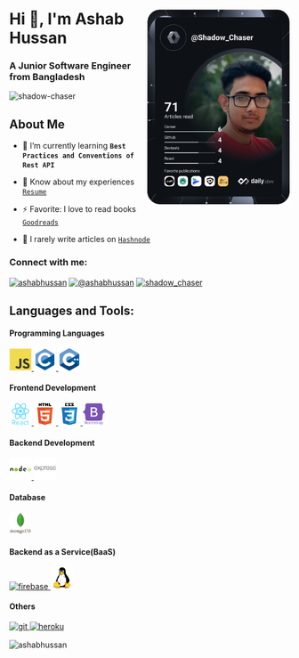 <div align="left">
  <a href="https://app.daily.dev/Shadow_Chaser" target="_blank">
    <img
      width="256"
      align="right"
      src="https://raw.githubusercontent.com/Shadow-Chaser/Shadow-Chaser/main/devcard.svg"
    />
  </a>
<h1>Hi 👋, I'm Ashab Hussan</h1>
<h3>A Junior Software Engineer from Bangladesh</h3>
  
</div>

<p align="left"> <img src="https://komarev.com/ghpvc/?username=shadow-chaser&label=Profile%20views&color=0e75b6&style=flat" alt="shadow-chaser" /> </p>

<h2> About Me </h2>

- 🌱 I’m currently learning **`Best Practices and Conventions of Rest API`**

- 🧾 Know about my experiences [`Resume`](https://drive.google.com/file/d/1tAIPp68onvDwA-SlOWDWU6xY_liz-2mx/view)

- ⚡ Favorite: I love to read books [`Goodreads`](https://www.goodreads.com/ashabhussan)

<!---
- 🟢 Currently I'm reading [`Rich Dad Poor Dad`](https://www.goodreads.com/book/show/69571.Rich_Dad_Poor_Dad) by Robert T. Kiyosaki
-->

- 📝 I rarely write articles on [`Hashnode`](https://ashabhussan.hashnode.dev)

<h3 align="left">Connect with me:</h3>  
<p align="left">  
<a href="https://linkedin.com/in/ashabhussan" target="_blank" ><img align="center" src="https://raw.githubusercontent.com/rahuldkjain/github-profile-readme-generator/master/src/images/icons/Social/linked-in-alt.svg" alt="ashabhussan" height="30" width="40"  /></a>  
<a href="https://hashnode.com/@ashabhussan" target="_blank"><img align="center" src="https://raw.githubusercontent.com/rahuldkjain/github-profile-readme-generator/master/src/images/icons/Social/hashnode.svg" alt="@ashabhussan" height="30" width="40" /></a>  
<a href="https://www.leetcode.com/shadow_chaser" target="_blank"><img align="center" src="https://raw.githubusercontent.com/rahuldkjain/github-profile-readme-generator/master/src/images/icons/Social/leet-code.svg" alt="shadow_chaser" height="30" width="40" /></a>  
</p>

<h2 align="left">Languages and Tools:</h2>


<h4 align="left">Programming Languages</h4>
<p align="left">
 <a href="https://developer.mozilla.org/en-US/docs/Web/JavaScript" target="_blank"> <img src="https://raw.githubusercontent.com/devicons/devicon/master/icons/javascript/javascript-original.svg" alt="javascript" width="40" height="40"/> </a>
<a href="https://www.cprogramming.com/" target="_blank"> <img src="https://raw.githubusercontent.com/devicons/devicon/master/icons/c/c-original.svg" alt="c" width="40" height="40"/> </a>
<a href="https://www.w3schools.com/cpp/" target="_blank"> <img src="https://raw.githubusercontent.com/devicons/devicon/master/icons/cplusplus/cplusplus-original.svg" alt="cplusplus" width="40" height="40"/> </a>
</p>

<h4 align="left">Frontend Development</h4>
<p align="left">
 <a href="https://reactjs.org/" target="_blank"> <img src="https://raw.githubusercontent.com/devicons/devicon/master/icons/react/react-original-wordmark.svg" alt="react" width="40" height="40"/> </a>
<a href="https://www.w3.org/html/" target="_blank"> <img src="https://raw.githubusercontent.com/devicons/devicon/master/icons/html5/html5-original-wordmark.svg" alt="html5" width="40" height="40"/> </a>
<a href="https://www.w3schools.com/css/" target="_blank"> <img src="https://raw.githubusercontent.com/devicons/devicon/master/icons/css3/css3-original-wordmark.svg" alt="css3" width="40" height="40"/> </a>
<a href="https://getbootstrap.com" target="_blank"> <img src="https://raw.githubusercontent.com/devicons/devicon/master/icons/bootstrap/bootstrap-plain-wordmark.svg" alt="bootstrap" width="40" height="40"/> </a> 
</p align="left">

<h4 align="left">Backend Development</h4>
<p align="left">
<a href="https://nodejs.org" target="_blank"> <img src="https://raw.githubusercontent.com/devicons/devicon/master/icons/nodejs/nodejs-original-wordmark.svg" alt="nodejs" width="40" height="40"/> </a>
<a href="https://expressjs.com" target="_blank"> <img src="https://raw.githubusercontent.com/devicons/devicon/master/icons/express/express-original-wordmark.svg" alt="express" width="40" height="40"/> </a>
</p>

<h4 align="left">Database</h4>
<p align="left">
 <a href="https://www.mongodb.com/" target="_blank"> <img src="https://raw.githubusercontent.com/devicons/devicon/master/icons/mongodb/mongodb-original-wordmark.svg" alt="mongodb" width="40" height="40"/> </a> 
</p>

<h4 align="left">Backend as a Service(BaaS)</h4>
<p align="left">
<a href="https://firebase.google.com/" target="_blank"> <img src="https://www.vectorlogo.zone/logos/firebase/firebase-icon.svg" alt="firebase" width="40" height="40"/>
<a href="https://www.linux.org/" target="_blank"> <img src="https://raw.githubusercontent.com/devicons/devicon/master/icons/linux/linux-original.svg" alt="linux" width="40" height="40"/> </a>
</p>

<h4 align="left">Others</h4>
<p align="left">   
<a href="https://git-scm.com/" target="_blank" rel="noreferrer"> <img src="https://www.vectorlogo.zone/logos/git-scm/git-scm-icon.svg" alt="git" width="40" height="40"/>
<a href="https://heroku.com" target="_blank"> <img src="https://www.vectorlogo.zone/logos/heroku/heroku-icon.svg" alt="heroku" width="40" height="40"/> </a>   
</p>

<p><img align="center" src="https://github-readme-stats.vercel.app/api/top-langs?username=ashabhussan&show_icons=true&locale=en&layout=compact" alt="ashabhussan" /></p>
